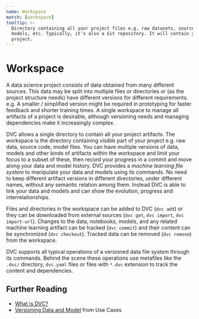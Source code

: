 ```yaml
---
name: Workspace
match: [workspace]
tooltip: >-
  Directory containing all your project files e.g. raw datasets, source code, ML
  models, etc. Typically, it's also a Git repository. It will contain your DVC
  project.
---
```


# Workspace

A data science project consists of data obtained from many different sources.
This data may be split into multiple files or directories or (as the project
structure needs) have different versions for different requirements. e.g. A
smaller / simplified version might be required in prototyping for faster
feedback and shorter training times. A single workspace to manage all artifacts
of a project is desirable, although versioning needs and managing dependencies
make it increasingly complex.

DVC allows a single directory to contain all your project artifacts. The
workspace is the directory containing _visible_ part of your
<abbr>project</abbr> e.g. raw data, source code, model files. You can have
multiple versions of data, models and other kinds of artifacts within the
workspace and limit your focus to a subset of these, then record your progress
in a commit and move along your data and model history. DVC provides a _machine
learning file system_ to manipulate your data and models using its commands. No
need to keep different artifact versions in different directories, under
different names, without any semantic relation among them. Instead DVC is able
to link your data and models and can show the evolution, progress and
interrelationships.

Files and directories in the workspace can be added to DVC (`dvc add`) or they
can be downloaded from external sources (`dvc get`, `dvc import`,
`dvc import-url`). Changes to the data, notebooks, models, and any related
machine learning artifact can be tracked (`dvc commit`) and their content can be
synchronized (`dvc checkout`). Tracked data can be removed (`dvc remove`) from
the workspace.

DVC supports all typical operations of a versioned data file system through its
commands. Behind the scene these operations use <abbr>metafiles</abbr> like the
`.dvc/` directory, `dvc.yaml` files or files with `*.dvc` extension to track the
content and dependencies.

## Further Reading

- [What is DVC?](/doc/user-guide/what-is-dvc)
- [Versioning Data and Model](/doc/use-cases/versioning-data-and-model-files)
  from Use Cases
